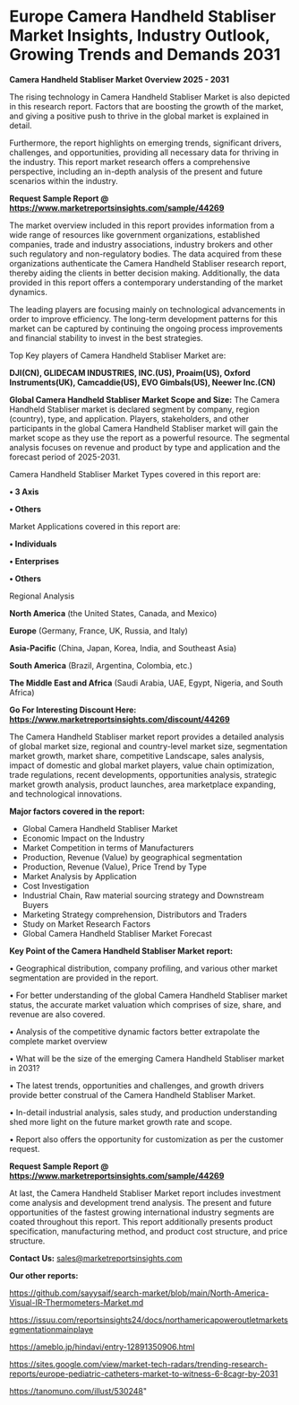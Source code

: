 # Europe Camera Handheld Stabliser Market Insights, Industry Outlook, Growing Trends and Demands 2031

<Strong> Camera Handheld Stabliser Market Overview 2025 - 2031</strong>

The rising technology in Camera Handheld Stabliser Market is also depicted in this research report. Factors that are boosting the growth of the market, and giving a positive push to thrive in the global market is explained in detail.

Furthermore, the report highlights on emerging trends, significant drivers, challenges, and opportunities, providing all necessary data for thriving in the industry. This report market research offers a comprehensive perspective, including an in-depth analysis of the present and future scenarios within the industry.

<strong>Request Sample Report @ <a href=https://www.marketreportsinsights.com/sample/44269>https://www.marketreportsinsights.com/sample/44269</a></strong>

The market overview included in this report provides information from a wide range of resources like government organizations, established companies, trade and industry associations, industry brokers and other such regulatory and non-regulatory bodies. The data acquired from these organizations authenticate the Camera Handheld Stabliser research report, thereby aiding the clients in better decision making. Additionally, the data provided in this report offers a contemporary understanding of the market dynamics.

The leading players are focusing mainly on technological advancements in order to improve efficiency. The long-term development patterns for this market can be captured by continuing the ongoing process improvements and financial stability to invest in the best strategies.

Top Key players of Camera Handheld Stabliser Market are:

<strong>DJI(CN), GLIDECAM INDUSTRIES, INC.(US), Proaim(US), Oxford Instruments(UK), Camcaddie(US), EVO Gimbals(US), Neewer Inc.(CN)</strong>

<strong><b>Global Camera Handheld Stabliser Market Scope and Size:</b></strong>
The Camera Handheld Stabliser market is declared segment by company, region (country), type, and application. Players, stakeholders, and other participants in the global Camera Handheld Stabliser market will gain the market scope as they use the report as a powerful resource. The segmental analysis focuses on revenue and product by type and application and the forecast period of 2025-2031.

Camera Handheld Stabliser Market Types covered in this report are:

<strong>•  3 Axis

•  Others</strong>

Market Applications covered in this report are:

<strong>•  Individuals

•  Enterprises

•  Others</strong> 

Regional Analysis

<strong>North America</strong> (the United States, Canada, and Mexico)

<strong>Europe</strong> (Germany, France, UK, Russia, and Italy)

<strong>Asia-Pacific</strong> (China, Japan, Korea, India, and Southeast Asia)

<strong>South America</strong> (Brazil, Argentina, Colombia, etc.)

<strong>The Middle East and Africa</strong> (Saudi Arabia, UAE, Egypt, Nigeria, and South Africa)

<strong>Go For Interesting Discount Here: <a href=https://www.marketreportsinsights.com/discount/44269>https://www.marketreportsinsights.com/discount/44269</a></strong>

The Camera Handheld Stabliser market report provides a detailed analysis of global market size, regional and country-level market size, segmentation market growth, market share, competitive Landscape, sales analysis, impact of domestic and global market players, value chain optimization, trade regulations, recent developments, opportunities analysis, strategic market growth analysis, product launches, area marketplace expanding, and technological innovations.

<strong><b>Major factors covered in the report:</b></strong>
<ul>
  <li>Global Camera Handheld Stabliser Market </li>
  <li>Economic Impact on the Industry</li>
  <li>Market Competition in terms of Manufacturers</li>
  <li>Production, Revenue (Value) by geographical segmentation</li>
  <li>Production, Revenue (Value), Price Trend by Type</li>
  <li>Market Analysis by Application</li>
  <li>Cost Investigation</li>
  <li>Industrial Chain, Raw material sourcing strategy and Downstream Buyers</li>
  <li>Marketing Strategy comprehension, Distributors and Traders</li>
  <li>Study on Market Research Factors</li>
  <li>Global Camera Handheld Stabliser Market Forecast</li>
</ul>

<strong><b>Key Point of the Camera Handheld Stabliser Market report:</b></strong>

• Geographical distribution, company profiling, and various other market segmentation are provided in the report.

• For better understanding of the global Camera Handheld Stabliser market status, the accurate market valuation which comprises of size, share, and revenue are also covered.

• Analysis of the competitive dynamic factors better extrapolate the complete market overview

• What will be the size of the emerging Camera Handheld Stabliser market in 2031?

• The latest trends, opportunities and challenges, and growth drivers provide better construal of the Camera Handheld Stabliser Market.

• In-detail industrial analysis, sales study, and production understanding shed more light on the future market growth rate and scope.

• Report also offers the opportunity for customization as per the customer request.

<strong>Request Sample Report @ <a href=https://www.marketreportsinsights.com/sample/44269>https://www.marketreportsinsights.com/sample/44269</a></strong>

At last, the Camera Handheld Stabliser Market report includes investment come analysis and development trend analysis. The present and future opportunities of the fastest growing international industry segments are coated throughout this report. This report additionally presents product specification, manufacturing method, and product cost structure, and price structure.

<strong>Contact Us:</strong>
sales@marketreportsinsights.com

<strong>Our other reports:</strong>

<a href=https://github.com/sayysaif/search-market/blob/main/North-America-Visual-IR-Thermometers-Market.md>https://github.com/sayysaif/search-market/blob/main/North-America-Visual-IR-Thermometers-Market.md</a>

<a href=https://issuu.com/reportsinsights24/docs/northamericapoweroutletmarketsegmentationmainplaye>https://issuu.com/reportsinsights24/docs/northamericapoweroutletmarketsegmentationmainplaye</a>

<a href=https://ameblo.jp/hindavi/entry-12891350906.html>https://ameblo.jp/hindavi/entry-12891350906.html</a>

<a href=https://sites.google.com/view/market-tech-radars/trending-research-reports/europe-pediatric-catheters-market-to-witness-6-8cagr-by-2031>https://sites.google.com/view/market-tech-radars/trending-research-reports/europe-pediatric-catheters-market-to-witness-6-8cagr-by-2031</a>

<a href=https://tanomuno.com/illust/530248>https://tanomuno.com/illust/530248</a>"
